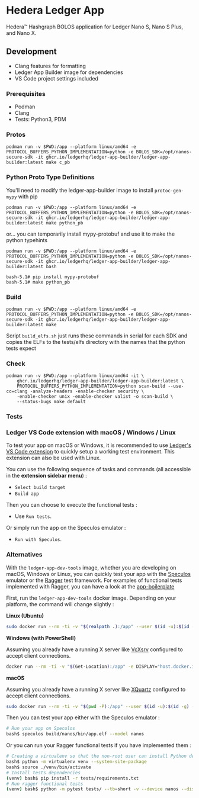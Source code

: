 # Hedera Ledger App

Hedera™ Hashgraph BOLOS application for Ledger Nano S, Nano S Plus, and Nano X.

## Development

- Clang features for formatting
- Ledger App Builder image for dependencies
- VS Code project settings included

### Prerequisites

- Podman
- Clang
- Tests: Python3, PDM

### Protos

```
podman run -v $PWD:/app --platform linux/amd64 -e PROTOCOL_BUFFERS_PYTHON_IMPLEMENTATION=python -e BOLOS_SDK=/opt/nanos-secure-sdk -it ghcr.io/ledgerhq/ledger-app-builder/ledger-app-builder:latest make c_pb
```

### Python Proto Type Definitions

You'll need to modify the ledger-app-builder image to install `protoc-gen-mypy` with pip

```
podman run -v $PWD:/app --platform linux/amd64 -e PROTOCOL_BUFFERS_PYTHON_IMPLEMENTATION=python -e BOLOS_SDK=/opt/nanos-secure-sdk -it ghcr.io/ledgerhq/ledger-app-builder/ledger-app-builder:latest make python_pb
```

or... you can temporarily install mypy-protobuf and use it to make the python typehints

```
podman run -v $PWD:/app --platform linux/amd64 -e PROTOCOL_BUFFERS_PYTHON_IMPLEMENTATION=python -e BOLOS_SDK=/opt/nanos-secure-sdk -it ghcr.io/ledgerhq/ledger-app-builder/ledger-app-builder:latest bash

bash-5.1# pip install mypy-protobuf
bash-5.1# make python_pb
```

### Build

```
podman run -v $PWD:/app --platform linux/amd64 -e PROTOCOL_BUFFERS_PYTHON_IMPLEMENTATION=python -e BOLOS_SDK=/opt/nanos-secure-sdk -it ghcr.io/ledgerhq/ledger-app-builder/ledger-app-builder:latest make
```

Script `build_elfs.sh` just runs these commands in serial for each SDK and copies the ELFs to the tests/elfs directory with the names that the python tests expect

### Check

```
podman run -v $PWD:/app --platform linux/amd64 -it \
    ghcr.io/ledgerhq/ledger-app-builder/ledger-app-builder:latest \
    PROTOCOL_BUFFERS_PYTHON_IMPLEMENTATION=python scan-build --use-cc=clang -analyze-headers -enable-checker security \
    -enable-checker unix -enable-checker valist -o scan-build \
    --status-bugs make default
```

### Tests


### Ledger VS Code extension with macOS / Windows / Linux

To test your app on macOS or Windows, it is recommended to use [Ledger's VS Code extension](https://github.com/LedgerHQ/app-boilerplate#with-vscode) to quickly setup a working test environment.  This extension can also 
be used with Linux.

You can use the following sequence of tasks and commands (all accessible in the **extension sidebar menu**) :

* `Select build target`
* `Build app`

Then you can choose to execute the functional tests :

* Use `Run tests`.

Or simply run the app on the Speculos emulator :

* `Run with Speculos`.

### Alternatives

With the `ledger-app-dev-tools` image, whether you are developing on macOS, Windows or Linux, you can quickly test your app with the [Speculos](https://github.com/LedgerHQ/speculos) emulator or the [Ragger](https://github.com/LedgerHQ/ragger) test framework.
For examples of functional tests implemented with Ragger, you can have a look at the [app-boilerplate](https://github.com/LedgerHQ/app-boilerplate)

First, run the `ledger-app-dev-tools` docker image. Depending on your platform, the command will change slightly :

**Linux (Ubuntu)**

```bash
sudo docker run --rm -ti -v "$(realpath .):/app" --user $(id -u):$(id -g) -v "/tmp/.X11-unix:/tmp/.X11-unix" -e DISPLAY=$DISPLAY ghcr.io/ledgerhq/ledger-app-builder/ledger-app-dev-tools:latest
```

**Windows (with PowerShell)**

Assuming you already have a running X server like [VcXsrv](https://sourceforge.net/projects/vcxsrv/) configured to accept client connections.

```bash
docker run --rm -ti -v "$(Get-Location):/app" -e DISPLAY="host.docker.internal:0" ghcr.io/ledgerhq/ledger-app-builder/ledger-app-dev-tools:latest
```

**macOS**

Assuming you already have a running X server like [XQuartz](https://www.xquartz.org/) configured to accept client connections.

```bash
sudo docker run --rm -ti -v "$(pwd -P):/app" --user $(id -u):$(id -g) -v "/tmp/.X11-unix:/tmp/.X11-unix" -e DISPLAY="host.docker.internal:0" ghcr.io/ledgerhq/ledger-app-builder/ledger-app-dev-tools:latest
```

Then you can test your app either with the Speculos emulator :

```bash
# Run your app on Speculos
bash$ speculos build/nanos/bin/app.elf --model nanos
```

Or you can run your Ragger functional tests if you have implemented them :

```bash
# Creating a virtualenv so that the non-root user can install Python dependencies
bash$ python -m virtualenv venv --system-site-package
bash$ source ./venv/bin/activate
# Install tests dependencies
(venv) bash$ pip install -r tests/requirements.txt
# Run ragger functional tests
(venv) bash$ python -m pytest tests/ --tb=short -v --device nanos --display
```

